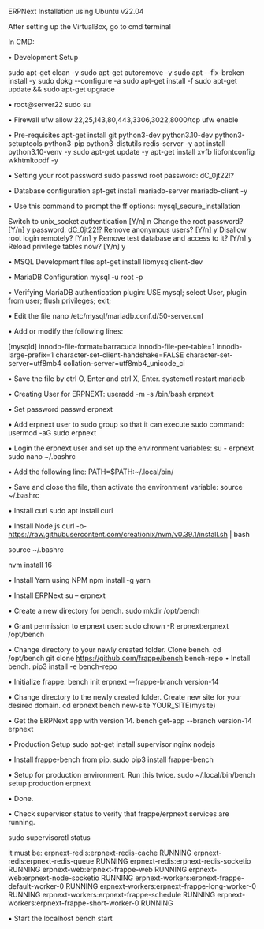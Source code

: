 ERPNext Installation using Ubuntu v22.04

After setting up the VirtualBox, go to cmd terminal
 
 In CMD:
 
•	Development Setup

sudo apt-get clean -y
sudo apt-get autoremove -y
sudo apt --fix-broken install -y
sudo dpkg --configure -a
sudo apt-get install -f
sudo apt-get update && sudo apt-get upgrade

•	root@server22
sudo su

•	Firewall
ufw allow 22,25,143,80,443,3306,3022,8000/tcp
ufw enable

•	Pre-requisites
apt-get install git python3-dev python3.10-dev python3-setuptools python3-pip python3-distutils redis-server -y
apt install python3.10-venv -y
sudo apt-get update -y
apt-get install xvfb libfontconfig wkhtmltopdf -y

•	Setting your root password
sudo passwd root
password: dC_0jt22!?

•	Database configuration
apt-get install mariadb-server mariadb-client -y

•	Use this command to prompt the ff options:
mysql_secure_installation

Switch to unix_socket authentication [Y/n] n
Change the root password? [Y/n] y
password: dC_0jt22!?
Remove anonymous users? [Y/n] y
Disallow root login remotely? [Y/n] y
Remove test database and access to it? [Y/n] y
Reload privilege tables now? [Y/n] y

•	MSQL Development files
apt-get install libmysqlclient-dev

•	MariaDB Configuration
mysql -u root -p

•	Verifying MariaDB authentication plugin:
USE mysql;
select User, plugin from user;
flush privileges;
exit;

•	Edit the file
nano /etc/mysql/mariadb.conf.d/50-server.cnf

•	Add or modify the following lines:

[mysqld]
innodb-file-format=barracuda
innodb-file-per-table=1
innodb-large-prefix=1
character-set-client-handshake=FALSE
character-set-server=utf8mb4
collation-server=utf8mb4_unicode_ci

•	Save the file by ctrl O, Enter and ctrl X, Enter.
systemctl restart mariadb 

•	Creating User for ERPNEXT:
useradd -m -s /bin/bash erpnext

•	Set password
passwd erpnext

•	Add erpnext user to sudo group so that it can execute sudo command:
usermod -aG sudo erpnext

•	Login the erpnext user and set up the environment variables:
su - erpnext
sudo nano ~/.bashrc

•	Add the following line:
PATH=$PATH:~/.local/bin/

•	Save and close the file, then activate the environment variable:
source ~/.bashrc

•	Install curl
sudo apt install curl

•	Install Node.js
curl -o- https://raw.githubusercontent.com/creationix/nvm/v0.39.1/install.sh | bash

source ~/.bashrc

nvm install 16

•	Install Yarn using NPM
npm install -g yarn

•	Install ERPNext
su – erpnext

•	Create a new directory for bench.
sudo mkdir /opt/bench

•	Grant permission to erpnext user:
sudo chown -R erpnext:erpnext /opt/bench

•	Change directory to your newly created folder. Clone bench.
cd /opt/bench
git clone https://github.com/frappe/bench bench-repo
•	Install bench.
pip3 install -e bench-repo

•	Initialize frappe.
bench init erpnext --frappe-branch version-14

•	Change directory to the newly created folder. Create new site for your desired domain.
cd erpnext
bench new-site YOUR_SITE(mysite) 

•	Get the ERPNext app with version 14.
bench get-app --branch version-14 erpnext 

•	Production Setup
sudo apt-get install supervisor nginx nodejs

•	Install frappe-bench from pip.
sudo pip3 install frappe-bench

•	Setup for production environment. Run this twice.
sudo ~/.local/bin/bench setup production erpnext

•	Done.

•	Check supervisor status to verify that frappe/erpnext services are running.

sudo supervisorctl status

it must be:
erpnext-redis:erpnext-redis-cache                RUNNING
erpnext-redis:erpnext-redis-queue                RUNNING
erpnext-redis:erpnext-redis-socketio             RUNNING
erpnext-web:erpnext-frappe-web                   RUNNING
erpnext-web:erpnext-node-socketio                RUNNING
erpnext-workers:erpnext-frappe-default-worker-0  RUNNING
erpnext-workers:erpnext-frappe-long-worker-0     RUNNING
erpnext-workers:erpnext-frappe-schedule          RUNNING
erpnext-workers:erpnext-frappe-short-worker-0    RUNNING

•	Start the localhost
bench start
